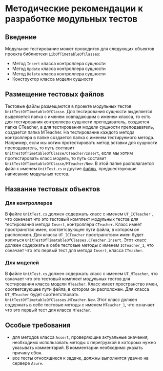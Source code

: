 # Методические рекомендации к разработке модульных тестов

## Введение

Модульное тестирование может проводится для следующих объектов проекта библиотеки `LibOfTimetableOfClasses`:
- Метод `Insert` класса контроллера сущности
- Метод `Update` класса контроллера сущности
- Метод `Delete` класса контроллера сущности
- Конструктор класса модели сущности

## Размещение тестовых файлов

Тестовые файлы размещаются в проекте модульных тестов `UnitTestOfTimetableOfClasse`. Для тестирования сущности выделяется выделяется папка с именем совпадающим с именем класса, 
то есть для тестирования контроллера сущности преподаватель, создается папка CTeacher, а для тестирования модели сущности преподаватель, создается папка MTeacher. На тестирование каждого метода контроллера в папке создается папка с именем тестируемого метода. Например, если мы хотим протестировать метод вставки для сущности преподаватель, 
то путь составит `UnitTestOfTimetableOfClasse/CTeacher/Insert`, если мы хотим протестировать класс модель, то путь составит `UnitTestOfTimetableOfClasse/MTeacher/New`. В этой папке располагается файл с именем `UnitTest.cs` и другие [файлы](/Docs/White-box/README.md), предшествующие написанию модульных тестов. 

## Название тестовых объектов

### Для контроллеров

В файле `UnitTest.cs` должен содержать класс с именем `UT_ICTeacher` , что означает что это тестовый комплект модульных тестов для тестирования метода `Insert`, контроллера `CTeacher`. Класс имеет пространство имен, соответсвующее пути файла, в котором он расположен. Для класса `UT_ICTeacher` пространством имен будет являться `UnitTestOfTimetableOfClasses.CTeacher.Insert`. Этот класс должен содержать в себе тестовые методы с именем `ICTeacher_1`, что означает что это первый тест для метода `Insert`, класса `CTeacher`.

### Для моделей

В файле `UnitTest.cs` должен содержать класс с именем `UT_MTeacher`, что означает что это тестовый комплект модульных тестов для тестирования класса модели `MTeacher`. Класс имеет пространство имен, соответсвующее пути файла, в котором он расположен. Для класса `UT_MTeacher` будет соответствовать `UnitTestOfTimetableOfClasses.MTeacher.New`. Этот класс должен содержать в себе тестовые методы с именем `МTeacher_1`, что означает что это первый тест для класса `МTeacher`.

## Особые требования

- для методов класса `Assert`, проверяющие актуальные значения, необходимо использовать 
методы с перегрузкой в котороых нужно указывать комментарий. В комментарии необходимо указать причину сбоя. 
- все тесты относящиеся к задаче, должны выполнится удачно на сервере `Azure`.
